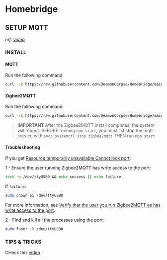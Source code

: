 # Homebridge

## SETUP MQTT
*ref: [video](https://youtu.be/efmsed9Aj-o?si=00LuOsp-vYOo1eDA)*
### INSTALL
#### MQTT
Run the following command:
``` sh
curl -sk https://raw.githubusercontent.com/DeamonCorpse/Homebridge/main/MQTT%20Install | sudo bash -
```

#### Zigbee2MQTT
Run the following command:
```sh
curl -sk https://raw.githubusercontent.com/DeamonCorpse/Homebridge/main/Zigbee2MQTT%20Install | sudo bash -
```

> **IMPORTANT**
> After the Zigbee2MQTT install completes, the system will reboot.
> BEFORE running `npm start`, you must 1st stop the mqtt service with `sudo systemctl stop zigbee2mqtt`
> THEN run `npm start`

#### Troubleshooting
If you get [Resource temporarily unavailable Cannot lock port](https://www.zigbee2mqtt.io/guide/installation/20_zigbee2mqtt-fails-to-start.html#error-resource-temporarily-unavailable-cannot-lock-port):

1 - Ensure the user running Zigbee2MQTT has write access to the port:
```sh
test -w /dev/ttyUSB0 && echo success || echo failure
```
if `failure`:
``` sh
sudo chown pi /dev/ttyUSB0
```
For more information, see [Verify that the user you run Zigbee2MQTT as has write access to the port](https://www.zigbee2mqtt.io/guide/installation/20_zigbee2mqtt-fails-to-start.html#verify-that-the-user-you-run-zigbee2mqtt-as-has-write-access-to-the-port).

2 - Find and kill all the processes using the port:
``` sh
sudo fuser -k /dev/ttyUSB0
```

### TIPS & TRICKS
CHeck this [video](https://youtu.be/wgbCjs0yH4M?si=GkhC-g6RNbxEYoez)
